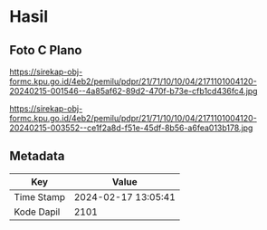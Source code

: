 # Hasil

## Foto C Plano

https://sirekap-obj-formc.kpu.go.id/4eb2/pemilu/pdpr/21/71/10/10/04/2171101004120-20240215-001546--4a85af62-89d2-470f-b73e-cfb1cd436fc4.jpg

https://sirekap-obj-formc.kpu.go.id/4eb2/pemilu/pdpr/21/71/10/10/04/2171101004120-20240215-003552--ce1f2a8d-f51e-45df-8b56-a6fea013b178.jpg


## Metadata

| Key        | Value               |
| ---------- | ------------------- |
| Time Stamp | 2024-02-17 13:05:41 |
| Kode Dapil | 2101                |



